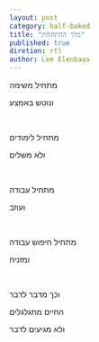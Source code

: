 ```yaml
---
layout: post
category: half-baked
title: "מלך ההתחלות"
published: true
diretion: rtl
author: Lee Elenbaas
---
```

מתחיל משימה

ונוטש באמצע

<br>

מתחיל לימודים

ולא משלים

<br>

מתחיל עבודה

ועוזב

<br>

מתחיל חיפוש עבודה

ומזניח

<br>

וכך מדבר לדבר

החיים מתגלגלים

ולא מגיעים לדבר
